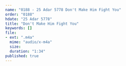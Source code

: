 ```yaml
---
name: "0188 - 25 Adar 5778 Don't Make Him Fight You"
order: "0188"
hdate: "25 Adar 5778"
title: "Don't Make Him Fight You"
keywords: []
file:
- ext: ".m4a"
  mime: "audio/x-m4a"
  size: 
  duration: "1:34"
published: true
---
```


